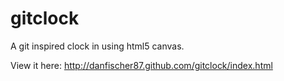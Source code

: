 gitclock
========

A git inspired clock in using html5 canvas.

View it here: http://danfischer87.github.com/gitclock/index.html
